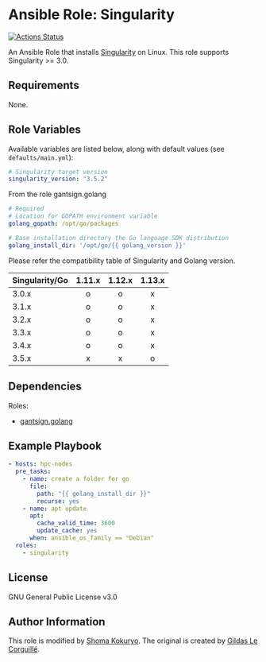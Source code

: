 # Ansible Role: Singularity

[![Actions Status](https://github.com/pddg/ansible-singularity/workflows/Test%20and%20lint/badge.svg)](https://github.com/pddg/ansible-singularity/actions)

An Ansible Role that installs [Singularity](https://www.sylabs.io/singularity/) on Linux. This role supports Singularity >= 3.0.

## Requirements

None.

## Role Variables

Available variables are listed below, along with default values (see `defaults/main.yml`):

```yaml
# Singularity target version
singularity_version: "3.5.2"
```

From the role gantsign.golang

```yaml
# Required
# Location for GOPATH environment variable
golang_gopath: /opt/go/packages

# Base installation directory the Go language SDK distribution
golang_install_dir: '/opt/go/{{ golang_version }}'
```

Please refer the compatibility table of Singularity and Golang version.

| Singularity/Go | 1.11.x | 1.12.x | 1.13.x |
| -------------- | :----: | :----: | :----: |
| 3.0.x          | o      | o      | x      |
| 3.1.x          | o      | o      | x      |
| 3.2.x          | o      | o      | x      |
| 3.3.x          | o      | o      | x      |
| 3.4.x          | o      | o      | x      |
| 3.5.x          | x      | x      | o      |

## Dependencies

Roles:
 - [gantsign.golang](https://galaxy.ansible.com/gantsign/golang)

## Example Playbook

```yaml
- hosts: hpc-nodes
  pre_tasks:
    - name: create a folder for go
      file:
        path: "{{ golang_install_dir }}"
        recurse: yes
    - name: apt update
      apt:
        cache_valid_time: 3600
        update_cache: yes
      when: ansible_os_family == "Debian"
  roles:
    - singularity
```

## License

GNU General Public License v3.0

## Author Information

This role is modified by [Shoma Kokuryo](https://github.com/pddg).
The original is created by [Gildas Le Corguillé](https://github.com/lecorguille).

